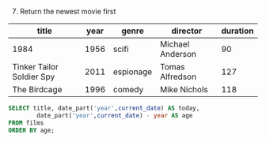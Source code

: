 7) Return the newest movie first

| title	|year|genre|director|duration |
|-----|----|-----|--------|--------|
| 1984|1956|scifi|Michael Anderson| 90 |
| Tinker Tailor Soldier Spy|2011|espionage|Tomas Alfredson|	127 |
| The Birdcage|1996|comedy|Mike Nichols|118 |


```sql
SELECT title, date_part('year',current_date) AS today,
        date_part('year',current_date) - year AS age
FROM films
ORDER BY age;
```
